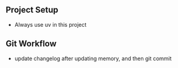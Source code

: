 ## Project Setup
- Always use uv in this project

## Git Workflow
- update changelog after updating memory, and then git commit